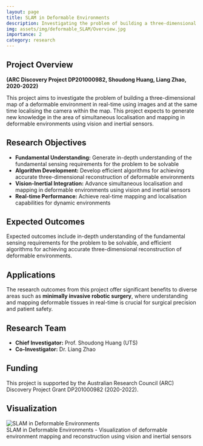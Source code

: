 ```yaml
---
layout: page
title: SLAM in Deformable Environments
description: Investigating the problem of building a three-dimensional map of a deformable environment in real-time using images and simultaneously localising the camera within the map.
img: assets/img/deformable_SLAM/Overview.jpg
importance: 2
category: research
---
```


<div class="post-content">
  <h2>Project Overview</h2>
  <p>
    <strong>(ARC Discovery Project DP201000982, Shoudong Huang, Liang Zhao, 2020-2022)</strong>
  </p>

  <p>
    This project aims to investigate the problem of building a three-dimensional map of a deformable environment in real-time using images and at the same time localising the camera within the map. This project expects to generate new knowledge in the area of simultaneous localisation and mapping in deformable environments using vision and inertial sensors.
  </p>

  <h2>Research Objectives</h2>
  <ul>
    <li>
      <strong>Fundamental Understanding:</strong> Generate in-depth understanding of the fundamental sensing requirements for the problem to be solvable
    </li>
    <li>
      <strong>Algorithm Development:</strong> Develop efficient algorithms for achieving accurate three-dimensional reconstruction of deformable environments
    </li>
    <li>
      <strong>Vision-Inertial Integration:</strong> Advance simultaneous localisation and mapping in deformable environments using vision and inertial sensors
    </li>
    <li>
      <strong>Real-time Performance:</strong> Achieve real-time mapping and localisation capabilities for dynamic environments
    </li>
  </ul>

  <h2>Expected Outcomes</h2>
  <p>
    Expected outcomes include in-depth understanding of the fundamental sensing requirements for the problem to be solvable, and efficient algorithms for achieving accurate three-dimensional reconstruction of deformable environments.
  </p>

  <h2>Applications</h2>
  <p>
    The research outcomes from this project offer significant benefits to diverse areas such as <strong>minimally invasive robotic surgery</strong>, where understanding and mapping deformable tissues in real-time is crucial for surgical precision and patient safety.
  </p>

  <h2>Research Team</h2>
  <ul>
    <li><strong>Chief Investigator:</strong> Prof. Shoudong Huang (UTS)</li>
    <li><strong>Co-Investigator:</strong> Dr. Liang Zhao</li>
  </ul>

  <h2>Funding</h2>
  <p>
    This project is supported by the Australian Research Council (ARC) Discovery Project Grant DP201000982 (2020-2022).
  </p>

  <h2>Visualization</h2>
  <div class="row mt-3">
    <div class="col-sm mt-3 mt-md-0">
      <img class="img-fluid rounded z-depth-1" src="{{ '/assets/img/deformable_SLAM/Overview.jpg' | relative_url }}" alt="SLAM in Deformable Environments" title="SLAM in Deformable Environments"/>
    </div>
  </div>
  <div class="caption">
    SLAM in Deformable Environments - Visualization of deformable environment mapping and reconstruction using vision and inertial sensors
  </div>
</div> 
